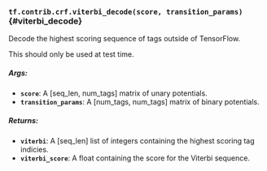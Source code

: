 ### `tf.contrib.crf.viterbi_decode(score, transition_params)` {#viterbi_decode}

Decode the highest scoring sequence of tags outside of TensorFlow.

This should only be used at test time.

##### Args:


*  <b>`score`</b>: A [seq_len, num_tags] matrix of unary potentials.
*  <b>`transition_params`</b>: A [num_tags, num_tags] matrix of binary potentials.

##### Returns:


*  <b>`viterbi`</b>: A [seq_len] list of integers containing the highest scoring tag
      indicies.
*  <b>`viterbi_score`</b>: A float containing the score for the Viterbi sequence.

